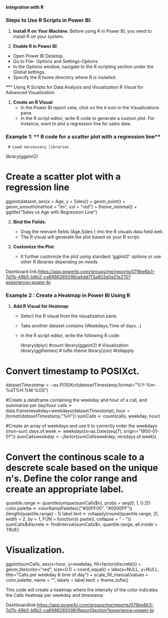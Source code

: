   ####  Integration with R #####


### Steps to Use R Scripts in Power BI:
1. **Install R on Your Machine**: 
   Before using R in Power BI, you need to install R on your system.

2.  **Enable R in Power BI**:
   - Open Power BI Desktop.
   - Go to File- Options and Settings-Options
   - In the Options window, navigate to the R scripting section under the Global settings.
   - Specify the R home directory where R is installed.

*** Using R Scripts for Data Analysis and Visualization
R Visual for Advanced Visualization
1. **Create an R Visual**:
   - In the Power BI report view, click on the `R` icon in the Visualizations pane.
   - In the R script editor, write  R code to generate a custom plot. For instance, want to plot a regression line for sales data.
     
### Example 1:   ** R  code for a scatter plot with a regression line**

     # Load neccessary libraries 
   library(ggplot2)

   # Create a scatter plot with a regression line
   ggplot(dataset, aes(x = Age, y = Sales)) +
     geom_point() + 
     geom_smooth(method = "lm", col = "red") +
     theme_minimal() +
     ggtitle("Sales vs Age with Regression Line")

2. **Bind the Fields**:
   - Drag the relevant fields (Age,Sales ) into the R visuals data field well.
   - The R visual will generate the plot based on your R script.
   
3. **Customize the Plot**:
   - It further customize the plot using standard 'ggplot2' options or use other R libraries depending on needs.
     
Dashboard link:https://app.powerbi.com/groups/me/reports/079be6b3-7d7b-49b5-b6b2-ca6986265098/a4dd7f3a802e0a21e270?experience=power-bi 


   
### Example 2 : Create a Heatmap in Power BI Using R
 
1. **Add R Visual for Heatmap**:
   - Select the R visual from the visualization pane.
   - Take another dataset contains (Weekdays,Time of days...)
   - In the R script editor, write the following R code:
  
     
     library(dplyr) #count
library(ggplot2) # Visualization
library(ggthemes) # tufte theme
library(zoo) #rollapply

# Convert timestamp to POSIXct.
dataset$Timestamp <-as.POSIXct(dataset$Timestamp,format="%Y-%m-%dT%H:%M:%OS")

#Create a dataframe containing the weekday and hour of a call, and summarise per day/hour
calls <- data.frame(weekday=weekdays(dataset$Timestamp), hour = format(dataset$Timestamp,"%H"))
sumCalls <- count(calls, weekday, hour)

#Create an array of weekdays and use it to correctly order the weekdays (mon-sun)
days.of.week <- weekdays(x=as.Date(seq(7), origin="1950-01-01"))
sumCalls$weekday <- factor(sumCalls$weekday, rev(days.of.week))

# Convert the continous scale to a descrete scale based on the unique n's. Define the color range and create an appropriate label. 
quantile.range <- quantile(unique(sumCalls$n), probs = seq(0, 1, 0.2))
color.palette <- colorRampPalette(c("#00FF00", "#0000FF"))(length(quantile.range) - 1)
label.text <- rollapply(round(quantile.range, 2), width = 2, by = 1, FUN = function(i) paste(i, collapse = " - "))
sumCalls$discrete <- findInterval(sumCalls$n, quantile.range, all.inside = TRUE)
 
# Visualization.
ggplot(sumCalls, aes(x=hour, y=weekday, fill=factor(discrete))) +
  geom_tile(color="red", size=0.1) +
  coord_equal() +
  labs(x=NULL, y=NULL, title="Calls per weekday & time of day") +
  scale_fill_manual(values = color.palette, name = "", labels = label.text) +
  theme_tufte()

   This code will create a heatmap where the intensity of the color indicates the Calls heatmap per weekday and timestamp

   Dashboardlink:https://app.powerbi.com/groups/me/reports/079be6b3-7d7b-49b5-b6b2-ca6986265098/ReportSection?experience=power-bi

    







